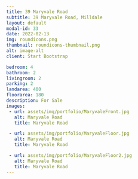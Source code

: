 ```yaml
---
title: 39 Maryvale Road
subtitle: 39 Maryvale Road, Milldale
layout: default
modal-id: 33
date: 2022-02-13
img: roundicons.png
thumbnail: roundicons-thumbnail.png
alt: image-alt
client: Start Bootstrap

bedroom: 4
bathroom: 2
livingroom: 2
parking: 2
landarea: 400
floorarea: 180
description: For Sale
images:
 - url: assets/img/portfolio/MaryvaleFront.jpg
   alt: Maryvale Road
   title: Maryvale Road

 - url: assets/img/portfolio/MaryvaleFloor.jpg
   alt: Maryvale Road
   title: Maryvale Road

 - url: assets/img/portfolio/MaryvaleFloor2.jpg
   alt: Maryvale Road
   title: Maryvale Road
---
```


